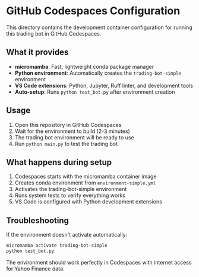 # GitHub Codespaces Configuration

This directory contains the development container configuration for running this trading bot in GitHub Codespaces.

## What it provides

- **micromamba**: Fast, lightweight conda package manager
- **Python environment**: Automatically creates the `trading-bot-simple` environment
- **VS Code extensions**: Python, Jupyter, Ruff linter, and development tools
- **Auto-setup**: Runs `python test_bot.py` after environment creation

## Usage

1. Open this repository in GitHub Codespaces
2. Wait for the environment to build (2-3 minutes)
3. The trading bot environment will be ready to use
4. Run `python main.py` to test the trading bot

## What happens during setup

1. Codespaces starts with the micromamba container image
2. Creates conda environment from `environment-simple.yml`
3. Activates the trading-bot-simple environment
4. Runs system tests to verify everything works
5. VS Code is configured with Python development extensions

## Troubleshooting

If the environment doesn't activate automatically:
```bash
micromamba activate trading-bot-simple
python test_bot.py
```

The environment should work perfectly in Codespaces with internet access for Yahoo Finance data.